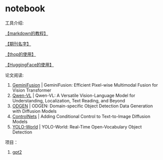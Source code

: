 # notebook

工具介绍:

[【markdown的教程】](https://github.com/icey-zhang/notebook/blob/main/makedown.md)

[【期刊名字】](https://github.com/icey-zhang/notebook/blob/main/journal_name.md)

[【thop的使用】](https://github.com/icey-zhang/notebook/blob/main/thop.md)

[【HuggingFace的使用】](https://github.com/icey-zhang/notebook/blob/main/HuggingFace.md)


论文阅读:

1. [GeminiFusion](https://github.com/icey-zhang/notebook/blob/main/GeminiFusion.md) | GeminiFusion: Efficient Pixel-wise Multimodal Fusion for Vision Transformer
2. [Qwen-VL](https://github.com/icey-zhang/notebook/blob/main/Qwen.md) | Qwen-VL: A Versatile Vision-Language Model for Understanding, Localization, Text Reading, and Beyond
3. [ODGEN](https://github.com/icey-zhang/notebook/blob/main/ODGEN.md) | ODGEN: Domain-specific Object Detection Data Generation with Diffusion Models
4. [ControlNets](https://github.com/icey-zhang/notebook/blob/main/ControlNets.md) | Adding Conditional Control to Text-to-Image Diffusion Models
5. [YOLO-World](https://github.com/icey-zhang/notebook/blob/main/YOLO-World.md) | YOLO-World: Real-Time Open-Vocabulary Object Detection

项目：
1. [gpt2](https://github.com/icey-zhang/notebook/blob/main/gpt.md)
